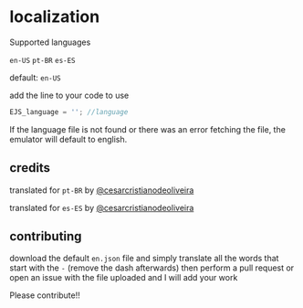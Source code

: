 
# localization

Supported languages

`en-US`
`pt-BR`
`es-ES`

default: `en-US`


add the line to your code to use

```js
EJS_language = ''; //language
```

If the language file is not found or there was an error fetching the file, the emulator will default to english.


## credits

translated for `pt-BR` by [@cesarcristianodeoliveira](https://github.com/cesarcristianodeoliveira)

translated for `es-ES` by [@cesarcristianodeoliveira](https://github.com/cesarcristianodeoliveira)


## contributing

download the default `en.json` file and simply translate all the words that start with the `-` (remove the dash afterwards) then perform a pull request or open an issue with the file uploaded and I will add your work

Please contribute!!
